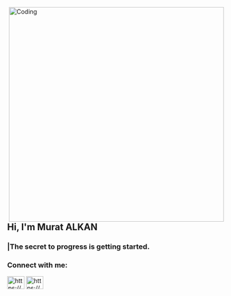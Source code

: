 <img align="right" alt="Coding" width="500" src="https://media.tenor.com/mGgWY8RkgYMAAAAC/hello-world.gif">

<p align="left">
<h2 align="left">Hi, I'm Murat ALKAN</h2>

<h3 align="left">|The secret to progress is getting started.<p></h3>
<h3 align="left">Connect with me:</h3>
<a href="https://linkedin.com/in/1muratalkan/" target="blank"><img align="center" src="https://raw.githubusercontent.com/rahuldkjain/github-profile-readme-generator/master/src/images/icons/Social/linked-in-alt.svg" alt="https://www.linkedin.com/in/1muratalkan/" height="30" width="40" /></a>
<a href="https://instagram.com/1muratalkan/" target="blank"><img align="center" src="https://raw.githubusercontent.com/rahuldkjain/github-profile-readme-generator/master/src/images/icons/Social/instagram.svg" alt="https://www.instagram.com/1muratalkan/" height="30" width="40" /></a>
</p>

